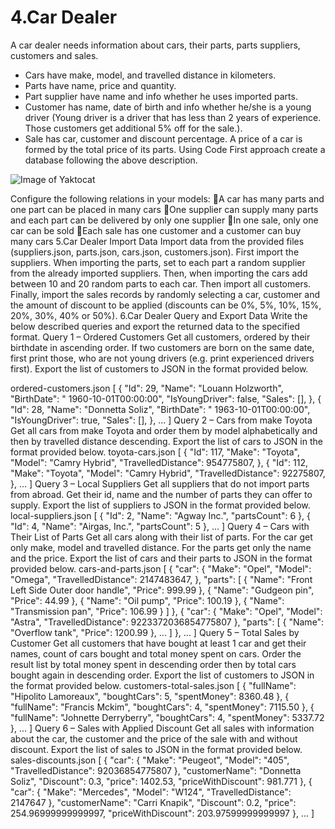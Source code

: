 # 4.Car Dealer
A car dealer needs information about cars, their parts, parts suppliers, customers and sales. 
* Cars have make, model, and travelled distance in kilometers.
* Parts have name, price and quantity.
* Part supplier have name and info whether he uses imported parts.
* Customer has name, date of birth and info whether he/she is a young driver (Young driver is a driver that has less than 2 years of experience. Those customers get additional 5% off for the sale.).
* Sale has car, customer and discount percentage.
A price of a car is formed by the total price of its parts.
Using Code First approach create a database following the above description.

![Image of Yaktocat](https://ibb.co/DW7jNyW)

Configure the following relations in your models:
A car has many parts and one part can be placed in many cars
One supplier can supply many parts and each part can be delivered by only one supplier
In one sale, only one car can be sold
Each sale has one customer and a customer can buy many cars
5.Car Dealer Import Data
Import data from the provided files (suppliers.json, parts.json, cars.json, customers.json).
First import the suppliers. When importing the parts, set to each part a random supplier from the already imported suppliers. Then, when importing the cars add between 10 and 20 random parts to each car. Then import all customers. Finally, import the sales records by randomly selecting a car, customer and the amount of discount to be applied (discounts can be 0%, 5%, 10%, 15%, 20%, 30%, 40% or 50%).
6.Car Dealer Query and Export Data
Write the below described queries and export the returned data to the specified format. 
Query 1 – Ordered Customers
Get all customers, ordered by their birthdate in ascending order. If two customers are born on the same date, first print those, who are not young drivers (e.g. print experienced drivers first). Export the list of customers to JSON in the format provided below.


ordered-customers.json
[
  {
    "Id": 29,
    "Name": "Louann Holzworth",
    "BirthDate": " 1960-10-01T00:00:00",
    "IsYoungDriver": false,
    "Sales": [],
  },
  {
    "Id": 28,
    "Name": "Donnetta Soliz",
    "BirthDate": " 1963-10-01T00:00:00",
    "IsYoungDriver": true,
    "Sales": [],
  },
  ...
]
Query 2 – Cars from make Toyota
Get all cars from make Toyota and order them by model alphabetically and then by travelled distance descending. Export the list of cars to JSON in the format provided below.
toyota-cars.json
[
  {
    "Id": 117,
    "Make": "Toyota",
    "Model": "Camry Hybrid",
    "TravelledDistance": 954775807,
  },
  {
    "Id": 112,
    "Make": "Toyota",
    "Model": "Camry Hybrid",
    "TravelledDistance": 92275807,
  },
...
]
Query 3 – Local Suppliers
Get all suppliers that do not import parts from abroad. Get their id, name and the number of parts they can offer to supply. Export the list of suppliers to JSON in the format provided below.
local-suppliers.json
[
  {
    "Id": 2,
    "Name": "Agway Inc.",
    "partsCount": 6
  },
  {
    "Id": 4,
    "Name": "Airgas, Inc.",
    "partsCount": 5
  },
  ...
]
Query 4 – Cars with Their List of Parts
Get all cars along with their list of parts. For the car get only make, model and travelled distance. For the parts get only the name and the price. Export the list of cars and their parts to JSON in the format provided below.
cars-and-parts.json
[
  {
    "car": {
      "Make": "Opel",
      "Model": "Omega",
      "TravelledDistance": 2147483647,
    },
    "parts": [
      {
        "Name": "Front Left Side Outer door handle",
        "Price": 999.99
      },
      {
        "Name": "Gudgeon pin",
        "Price": 44.99
      },
      {
        "Name": "Oil pump",
        "Price": 100.19
      },
      {
        "Name": "Transmission pan",
        "Price": 106.99
      }
    ]
  },
  {
    "car": {
      "Make": "Opel",
      "Model": "Astra",
      "TravelledDistance": 9223372036854775807
    },
    "parts": [
      {
        "Name": "Overflow tank",
        "Price": 1200.99
      },
      ...
    ]
  },
...
]
Query 5 – Total Sales by Customer
Get all customers that have bought at least 1 car and get their names, count of cars bought and total money spent on cars. Order the result list by total money spent in descending order then by total cars bought again in descending order. Export the list of customers to JSON in the format provided below.
customers-total-sales.json
[
  {
    "fullName": "Hipolito Lamoreaux",
    "boughtCars": 5,
    "spentMoney": 8360.48
  },
  {
    "fullName": "Francis Mckim",
    "boughtCars": 4,
    "spentMoney": 7115.50
  },
  {
    "fullName": "Johnette Derryberry",
    "boughtCars": 4,
    "spentMoney": 5337.72
  },
...
]
Query 6 – Sales with Applied Discount
Get all sales with information about the car, the customer and the price of the sale with and without discount. Export the list of sales to JSON in the format provided below.
sales-discounts.json
 [
  {
    "car": {
      "Make": "Peugeot",
      "Model": "405",
      "TravelledDistance": 92036854775807
    },
    "customerName": "Donnetta Soliz",
    "Discount": 0.3,
    "price": 1402.53,
    "priceWithDiscount": 981.771
  },
  {
    "car": {
      "Make": "Mercedes",
      "Model": "W124",
      "TravelledDistance": 2147647
    },
    "customerName": "Carri Knapik",
    "Discount": 0.2,
    "price": 254.96999999999997,
    "priceWithDiscount": 203.97599999999997
  },
  ...
]
